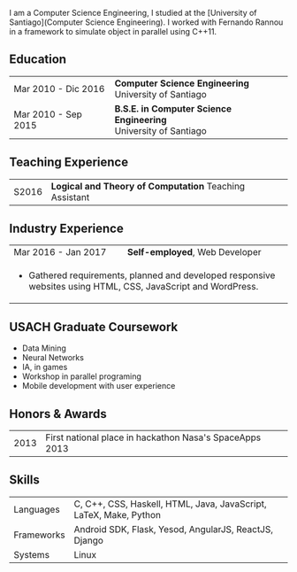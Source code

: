 I am a Computer Science Engineering, I studied at the [University of Santiago](Computer Science Engineering). 
I worked with Fernando Rannou in a framework to simulate object in parallel
using C++11.

## <i class="fa fa-chevron-right"></i> Education

<table class="table table-hover">
  <tr>
    <td class="col-md-3">Mar 2010 - Dic 2016</td>
    <td>
        <strong>Computer Science Engineering</strong>
        <br>
      University of Santiago
    </td>
  </tr>
  <tr>
    <td class="col-md-3">Mar 2010 - Sep 2015</td>
    <td>
      <strong>B.S.E. in Computer Science Engineering</strong>
        <br>
        University of Santiago
    </td>
  </tr>
</table>




## <i class="fa fa-chevron-right"></i> Teaching Experience
<table class="table table-hover">
<tr>
  <td class='col-md-1'>S2016</td>
  <td><strong>Logical and Theory of Computation</strong> Teaching Assistant</td>
</tr>
</table>


## <i class="fa fa-chevron-right"></i> Industry Experience
<table class="table table-hover">
<tr>
  <td class='col-md-3'>Mar 2016 - Jan 2017</td>
  <td><strong>Self-employed</strong>, Web Developer</td>
</tr>
<tr>
<td colspan="100%">
<ul>
<li markdown="1">
Gathered requirements, planned and developed responsive websites using HTML, CSS, JavaScript and WordPress.
</li>
</ul>
</td>
</tr>
</table>


## <i class="fa fa-chevron-right"></i> USACH Graduate Coursework
+ Data Mining
+ Neural Networks
+ IA, in games
+ Workshop in parallel programing
+ Mobile development with user experience


## <i class="fa fa-chevron-right"></i> Honors & Awards
<table class="table table-hover">
<tr>
  <td class='col-md-2'>2013</td>
  <td>
    First national place in hackathon Nasa's SpaceApps 2013
    <!--  -->
  </td>
</tr>
</table>


## <i class="fa fa-chevron-right"></i> Skills
<table class="table table-hover">
<tr>
  <td class='col-md-2'>Languages</td>
  <td markdown="1">
C, C++, CSS, Haskell, HTML, Java, JavaScript, LaTeX, Make, Python
  </td>
</tr>
<tr>
  <td class='col-md-2'>Frameworks</td>
  <td markdown="1">
Android SDK, Flask, Yesod, AngularJS, ReactJS, Django
  </td>
</tr>
<tr>
  <td class='col-md-2'>Systems</td>
  <td markdown="1">
Linux
  </td>
</tr>
</table>


